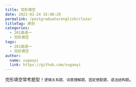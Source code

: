 ```yaml
---
title: 完形填空
date: 2022-02-24 15:40:29
permalink: /postgraduate/english/cloze/
titleTag: 原创
categories: 
  - 201英语一
  - 完形填空
tags: 
  - 201英语一
  - 完形填空
author: 
  name: xugaoyi
  link: https://github.com/xugaoyi
---
```

完形填空常考题型！`逻辑关系题、词意理解题、固定搭配题、语法结构题`。
<!-- more -->